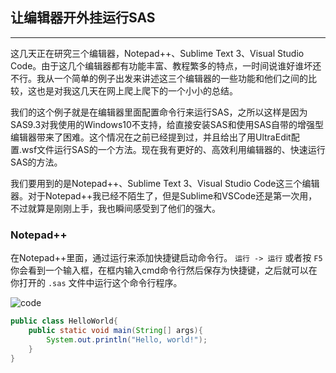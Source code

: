 ## 让编辑器开外挂运行SAS
---------------------------
这几天正在研究三个编辑器，Notepad++、Sublime Text 3、Visual Studio Code。由于这几个编辑器都有功能丰富、教程繁多的特点，一时间说谁好谁坏还不行。我从一个简单的例子出发来讲述这三个编辑器的一些功能和他们之间的比较，这也是对我这几天在网上爬上爬下的一个小小的总结。

我们的这个例子就是在编辑器里面配置命令行来运行SAS，之所以这样是因为SAS9.3对我使用的Windows10不支持，给直接安装SAS和使用SAS自带的增强型编辑器带来了困难。这个情况在之前已经提到过，并且给出了用UltraEdit配置.wsf文件运行SAS的一个方法。现在我有更好的、高效利用编辑器的、快速运行SAS的方法。

我们要用到的是Notepad++、Sublime Text 3、Visual Studio Code这三个编辑器。对于Notepad++我已经不陌生了，但是Sublime和VSCode还是第一次用，不过就算是刚刚上手，我也瞬间感受到了他们的强大。

### Notepad++

在Notepad++里面，通过运行来添加快捷键启动命令行。 `运行 -> 运行` 或者按
<code class="keybinding">F5</code>
你会看到一个输入框，在框内输入cmd命令行然后保存为快捷键，之后就可以在你打开的 `.sas` 文件中运行这个命令行程序。

<img class="center" src="http://code.visualstudio.com/images/Markdown_taskwatching.png" alt="code"/>

```java
public class HelloWorld{
	public static void main(String[] args){
		System.out.println("Hello, world!");
	}
}
```